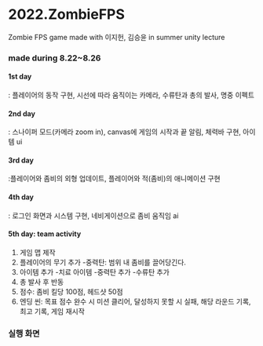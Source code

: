 # 2022.ZombieFPS
Zombie FPS game made with 이지헌, 김승윤 in summer unity lecture

### made during 8.22~8.26
#### 1st day
: 플레이어의 동작 구현, 시선에 따라 움직이는 카메라, 수류탄과 총의 발사, 명중 이펙트

#### 2nd day
: 스나이퍼 모드(카메라 zoom in), canvas에 게임의 시작과 끝 알림, 체력바 구현, 아이템 ui

#### 3rd day
:플레이어와 좀비의 외형 업데이트, 플레이어와 적(좀비)의 애니메이션 구현

#### 4th day
: 로그인 화면과 시스템 구현, 네비게이션으로 좀비 움직임 ai

#### 5th day: team activity
1. 게임 맵 제작
2. 플레이어의 무기 추가
      -중력탄: 범위 내 좀비를 끌어당긴다.
3. 아이템 추가
      -치료 아이템
      -중력탄 추가
      -수류탄 추가
4. 총 발사 후 반동
5. 점수: 좀비 킬당 100점, 헤드샷 50점
5. 엔딩 씬: 목표 점수 완수 시 미션 클리어, 달성하지 못할 시 실패, 해당 라운드 기록, 최고 기록, 게임 재시작

### 실행 화면
